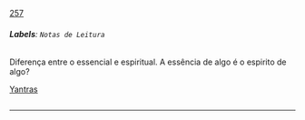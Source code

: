 [257](https://github.com/guilhermeprokisch/guilherme/issues/257) 
###### **Labels**: `Notas de Leitura`



Diferença entre o essencial e espiritual. A essência de algo é o espirito de algo?


[Yantras](Yantras) 


![]()

-------------------------------------------------------------------------------

